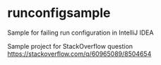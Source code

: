 # runconfigsample
Sample for failing run configuration in IntelliJ IDEA


Sample project for StackOverflow question https://stackoverflow.com/q/60965089/8504654
